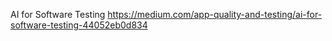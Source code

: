 

AI for Software Testing
https://medium.com/app-quality-and-testing/ai-for-software-testing-44052eb0d834
